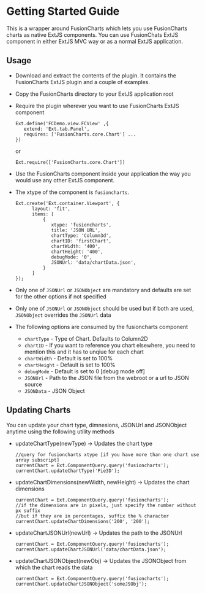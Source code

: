 # Getting Started Guide

This is a wrapper around FusionCharts which lets you use FusionCharts charts as native ExtJS components.
You can use FusionChats ExtJS component in either ExtJS MVC way or as a normal ExtJS application.

## Usage

- Download and extract the contents of the plugin. It contains the FusionCharts ExtJS plugin and a couple of examples. 
- Copy the FusionCharts directory to your ExtJS application root
- Require the plugin wherever you want to use FusionCharts ExtJS component

      Ext.define('FCDemo.view.FCView' ,{
         extend: 'Ext.tab.Panel',
         requires: ['FusionCharts.core.Chart'] ...
      })
  
  or

      Ext.require(['FusionCharts.core.Chart'])

- Use the FusionCharts component inside your application the way you would use any other ExtJS component.
- The xtype of the component is `fusioncharts`.
      
      Ext.create('Ext.container.Viewport', {
            layout: 'fit',
            items: [
                {
                   xtype: 'fusioncharts',
                   title: 'JSON URL',
                   chartType: 'Column3d',
                   chartID: 'firstChart',
                   chartWidth: '400',
                   chartHeight: '400',
                   debugMode: '0',
                   JSONUrl: 'data/chartData.json',
                }
            ]
      });

- Only one of `JSONUrl` or `JSONObject` are mandatory and defaults are set for the other options if not specified
- Only one of `JSONUrl` or `JSONObject` should be used but if both are used, `JSONObject` overrides the `JSONUrl` data
- The following options are consumed by the fusioncharts component

  - `chartType` - Type of Chart. Defaults to Column2D
  - `chartID` - If you want to reference you chart elsewhere, you need to mention this and it has to unqiue for each chart
  - `chartWidth` - Default is set to 100%
  - `chartHeight` - Default is set to 100%
  - `debugMode` - Default is set to 0 [debug mode off]
  - `JSONUrl` - Path to the JSON file from the webroot or a url to JSON source
  - `JSONData` - JSON Object

## Updating Charts

You can update your chart type, dimnesions, JSONUrl and JSONObject anytime using the following utility methods

- updateChartType(newType) -> Updates the chart type 

      //query for fusioncharts xtype [if you have more than one chart use array subscript]
      currentChart = Ext.ComponentQuery.query('fusioncharts'); 
      currentChart.updateChartType('Pie3D');

- updateChartDimensions(newWidth, newHeight) -> Updates the chart dimensions

      currentChart = Ext.ComponentQuery.query('fusioncharts');
      //if the dimensions are in pixels, just specify the number without px suffix 
      //but if they are in percentages, suffix the % character
      currentChart.updateChartDimensions('200', '200');

- updateChartJSONUrl(newUrl) -> Updates the path to the JSONUrl

      currentChart = Ext.ComponentQuery.query('fusioncharts');
      currentChart.updateChartJSONUrl('data/chartData.json');

- updateChartJSONObject(newObj) -> Updates the JSONObject from which the chart reads the data

      currentChart = Ext.ComponentQuery.query('fusioncharts');
      currentChart.updateChartJSONObject('someJSObj');
